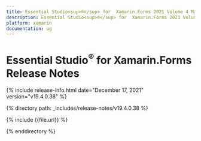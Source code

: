 ```yaml
---
title: Essential Studio<sup>®</sup> for  Xamarin.Forms 2021 Volume 4 Main Release Notes  
description: Essential Studio<sup>®</sup> for  Xamarin.Forms 2021 Volume 4 Main Release Notes  
platform: xamarin
documentation: ug
---
```


# Essential Studio<sup>®</sup> for  Xamarin.Forms  Release Notes  

{% include release-info.html date="December 17, 2021"  version="v19.4.0.38" %} 


{% directory path: _includes/release-notes/v19.4.0.38 %}

{% include {{file.url}} %}

{% enddirectory %}